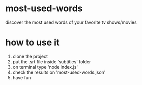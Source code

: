 # most-used-words
discover the most used words of your favorite tv shows/movies

# how to use it
1. clone the project
2. put the .srt file inside 'subtitles' folder
3. on terminal type 'node index.js'
4. check the results on 'most-used-words.json'
5. have fun
